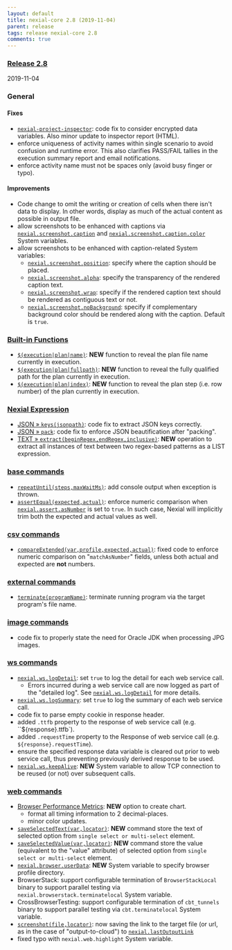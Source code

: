 ```yaml
---
layout: default
title: nexial-core 2.8 (2019-11-04)
parent: release
tags: release nexial-core 2.8
comments: true
---
```


### <a href="https://github.com/nexiality/nexial-core/releases/tag/nexial-core-v2.8_0700" class="external-link" target="_nexial_link">Release 2.8</a>
2019-11-04


### General
#### Fixes
- [`nexial-project-inspector`](../userguide/BatchFiles#nexial-project-inspector): code fix to consider encrypted data 
  variables. Also minor update to inspector report (HTML).
- enforce uniqueness of activity names within single scenario to avoid confusion and runtime error. This also clarifies
  PASS/FAIL tallies in the execution summary report and email notifications.
- enforce activity name must not be spaces only (avoid busy finger or typo).

#### Improvements
- Code change to omit the writing or creation of cells when there isn't data to display. In other words, display 
  as much of the actual content as possible in output file.
- allow screenshots to be enhanced with captions via 
  [`nexial.screenshot.caption`](../systemvars/index#nexial.screenshot.caption) and 
  [`nexial.screenshot.caption.color`](../systemvars/index#nexial.screenshot.caption.color) System variables.
- allow screenshots to be enhanced with caption-related System variables: 
  - [`nexial.screenshot.position`](../systemvars/index#nexial.screenshot.caption.position): specify where the caption 
    should be placed.
  - [`nexial.screenshot.alpha`](../systemvars/index#nexial.screenshot.caption.alpha): specify the transparency of the 
    rendered caption text.
  - [`nexial.screenshot.wrap`](../systemvars/index#nexial.screenshot.caption.wrap): specify if the rendered caption 
    text should be rendered as contiguous text or not.
  - [`nexial.screenshot.noBackground`](../systemvars/index#nexial.screenshot.caption.noBackground): specify if 
    complementary background color should be rendered along with the caption. Default is `true`.


### [Built-in Functions](../functions)
- [`$(execution|plan|name)`](../functions/$(execution)#): **NEW** function to reveal the plan file name currently in 
  execution.
- [`$(execution|plan|fullpath)`](../functions/$(execution)#): **NEW** function to reveal the fully qualified path for 
  the plan currently in execution.
- [`$(execution|plan|index)`](../functions/$(execution)#): **NEW** function to reveal the plan step (i.e. row number) 
  of the plan currently in execution.


### [Nexial Expression](../expressions)
- [JSON &raquo; `keys(jsonpath)`](../expressions/JSONexpression#keysjsonpath): code fix to extract JSON keys correctly. 
- [JSON &raquo; `pack`](../expressions/JSONexpression#pack): code fix to enforce JSON beautification after "packing".
- [TEXT &raquo; `extract(beginRegex,endRegex,inclusive)`](../expressions/TEXTexpression#extractbeginregexendregexinclusive): 
  **NEW** operation to extract all instances of text between two regex-based patterns as a LIST expression.


### [base commands](../commands/base)
- [`repeatUntil(steps,maxWaitMs)`](../commands/base/repeatUntil(steps,maxWaitMs)): add console output when exception 
  is thrown.
- [`assertEqual(expected,actual)`](../commands/base/assertEqual(expected,actual)): enforce numeric comparison when 
  [`nexial.assert.asNumber`](../systemvars/index#nexial.assert.asNumber) is set to `true`. In such case, Nexial will 
  implicitly trim both the expected and actual values as well.


### [csv commands](../commands/csv)
- [`compareExtended(var,profile,expected,actual)`](../commands/csv/compareExtended(var,profile,expected,actual)): fixed
  code to enforce numeric comparison on "`matchAsNumber`" fields, unless both actual and expected are **not** numbers.


### [external commands](../commands/external)
- [`terminate(programName)`](../commands/external/terminate(programName)): terminate running program via the target 
  program's file name.


### [image commands](../commands/image)
- code fix to properly state the need for Oracle JDK when processing JPG images.


### [ws commands](../commands/ws)
- [`nexial.ws.logDetail`](../systemvars/index#nexial.ws.logDetail): set `true` to log the detail for each web service
  call.
  - Errors incurred during a web service call are now logged as part of the "detailed log". See 
    [`nexial.ws.logDetail`](../systemvars/index#nexial.ws.logDetail) for more details.
- [`nexial.ws.logSummary`](../systemvars/index#nexial.ws.logSummary): set `true` to log the summary of each web service
  call.
- code fix to parse empty cookie in response header.
- added `.ttfb` property to the response of web service call (e.g. ``${response}.ttfb`).
- added `.requestTime` property to the Response of web service call (e.g. `${response}.requestTime`).
- ensure the specified response data variable is cleared out prior to web service call, thus preventing previously 
  derived response to be used.
- [`nexial.ws.keepAlive`](../systemvars/index#nexial.ws.keepAlive): **NEW** System variable to allow TCP connection to
  be reused (or not) over subsequent calls.


### [web commands](../commands/web)
- [Browser Performance Metrics](../commands/web/browsermetrics): **NEW** option to create chart.
  - format all timing information to 2 decimal-places.
  - minor color updates.
- [`saveSelectedText(var,locator)`](../commands/web/saveSelectedText(var,locator)): **NEW** command store the text of 
 selected option from `single select or multi-select` element.
- [`saveSelectedValue(var,locator)`](../commands/web/saveSelectedValue(var,locator)): **NEW** command store the value
 (equivalent to the "value" attribute) of selected option from `single select or multi-select` element.
- [`nexial.browser.userData`](../systemvars/index#nexial.browser.userData): **NEW** System variable to specify browser 
  profile directory.
- BrowserStack: support configurable termination of `BrowserStackLocal` binary to support parallel testing via 
  `nexial.browserstack.terminatelocal` System variable. 
- CrossBrowserTesting: support configurable termination of `cbt_tunnels` binary to support parallel testing via 
  `cbt.terminatelocal` System variable.
- [`screenshot(file,locator)`](../commands/web/screenshot(file,locator)): now saving the link to the target file (or 
  url, as in the case of "output-to-cloud") to [`nexial.lastOutputLink`](../systemvars/index#nexial.lastOutputLink)
- fixed typo with `nexial.web.highlight` System variable.
